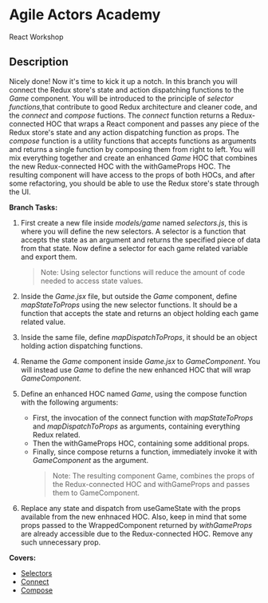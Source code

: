 # Agile Actors Academy

React Workshop

## Description

Nicely done! Now it's time to kick it up a notch. In this branch you will connect the Redux store's state and action dispatching functions to the _Game_ component. You will be introduced to the principle of _selector functions_,that contribute to good Redux architecture and cleaner code, and the _connect_ and _compose_ fuctions. The _connect_ function returns a Redux-connected HOC that wraps a React component and passes any piece of the Redux store's state and any action dispatching function as props. The _compose_ function is a utility functions that accepts functions as arguments and returns a single function by composing them from right to left. You will mix everything together and create an enhanced _Game_ HOC that combines the new Redux-connected HOC with the withGameProps HOC. The resulting component will have access to the props of both HOCs, and after some refactoring, you should be able to use the Redux store's state through the UI.

**Branch Tasks:**

1. First create a new file inside _models/game_ named _selectors.js_, this is where you will define the new selectors. A selector is a function that accepts the state as an argument and returns the specified piece of data from that state. Now define a selector for each game related variable and export them.

   > Note: Using selector functions will reduce the amount of code needed to access state values.

2. Inside the _Game.jsx_ file, but outside the _Game_ component, define _mapStateToProps_ using the new selector functions. It should be a function that accepts the state and returns an object holding each game related value.

3. Inside the same file, define _mapDispatchToProps_, it should be an object holding action dispatching functions.

4. Rename the _Game_ component inside _Game.jsx_ to _GameComponent_. You will instead use _Game_ to define the new enhanced HOC that will wrap _GameComponent_.

5. Define an enhanced HOC named _Game_, using the compose function with the following arguments:

   - First, the invocation of the connect function with _mapStateToProps_ and _mapDispatchToProps_ as arguments, containing everything Redux related.
   - Then the withGameProps HOC, containing some additional props.
   - Finally, since compose returns a function, immediately invoke it with _GameComponent_ as the argument.
     > Note: The resulting component Game, combines the props of the Redux-connected HOC and withGameProps and passes them to GameComponent.

6. Replace any state and dispatch from useGameState with the props available from the new enhnaced HOC. Also, keep in mind that some props passed to the WrappedComponent returned by _withGameProps_ are already accessible due to the Redux-connected HOC. Remove any such unnecessary prop.

**Covers:**

- [Selectors](https://redux.js.org/usage/deriving-data-selectors)
- [Connect](https://react-redux.js.org/api/connect)
- [Compose](https://redux.js.org/api/compose)
